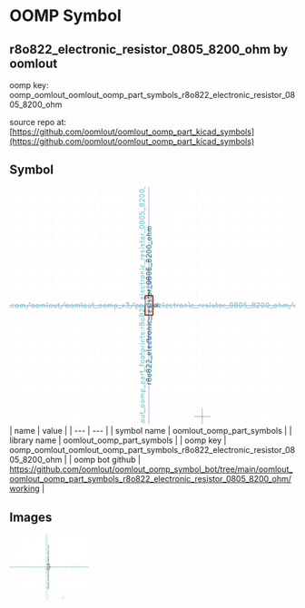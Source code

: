 # OOMP Symbol  
## r8o822_electronic_resistor_0805_8200_ohm  by oomlout  
  
oomp key: oomp_oomlout_oomlout_oomp_part_symbols_r8o822_electronic_resistor_0805_8200_ohm  
  
source repo at: [https://github.com/oomlout/oomlout_oomp_part_kicad_symbols](https://github.com/oomlout/oomlout_oomp_part_kicad_symbols)  
## Symbol  
  
[![working.png](working_600.png)](working.png)  
| name | value | 
| --- | --- | 
| symbol name | oomlout_oomp_part_symbols | 
| library name | oomlout_oomp_part_symbols | 
| oomp key | oomp_oomlout_oomlout_oomp_part_symbols_r8o822_electronic_resistor_0805_8200_ohm | 
| oomp bot github | https://github.com/oomlout/oomlout_oomp_symbol_bot/tree/main/oomlout_oomlout_oomp_part_symbols_r8o822_electronic_resistor_0805_8200_ohm/working | 
## Images  
  
[![working.png](working_140.png)](working.png)  
